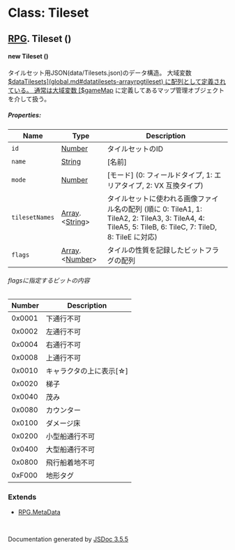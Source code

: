 # Class: Tileset

## [RPG](RPG.md).  Tileset ()

#### new Tileset ()

 タイルセット用JSON(data/Tilesets.json)のデータ構造。 大域変数 [$dataTilesets](global.md#datatilesets-arrayrpgtileset) に配列として定義されている。 通常は大域変数 [$gameMap](global.md#gamemap-game_map) に定義してあるマップ管理オブジェクトを介して扱う。

##### Properties:

| Name | Type | Description |
| --- | --- | --- |
| `id` | [Number](Number.md) |  タイルセットのID |
| `name` | [String](String.md) | [名前] |
| `mode` | [Number](Number.md) | [モード] (0: フィールドタイプ, 1: エリアタイプ, 2: VX 互換タイプ) |
| `tilesetNames` | [Array](Array.md).<[String](String.md)> |  タイルセットに使われる画像ファイル名の配列 (順に 0: TileA1, 1: TileA2, 2: TileA3, 3: TileA4, 4: TileA5, 5: TileB, 6: TileC, 7: TileD, 8: TileE に対応) |
| `flags` | [Array](Array.md).<[Number](Number.md)> |  タイルの性質を記録したビットフラグの配列

###### flagsに指定するビットの内容

| Number | Description |
| --- | --- |
| 0x0001 |  下通行不可 |
| 0x0002 |  左通行不可 |
| 0x0004 |  右通行不可 |
| 0x0008 |  上通行不可 |
| 0x0010 |  キャラクタの上に表示[☆] |
| 0x0020 |  梯子 |
| 0x0040 |  茂み |
| 0x0080 |  カウンター |
| 0x0100 |  ダメージ床 |
| 0x0200 |  小型船通行不可 |
| 0x0400 |  大型船通行不可 |
| 0x0800 |  飛行船着地不可 |
| 0xF000 |  地形タグ |

<dl>
</dl>

### Extends

* [RPG.MetaData](RPG.MetaData.md)

 <br>

  Documentation generated by [JSDoc 3.5.5](https://github.com/jsdoc3/jsdoc)
